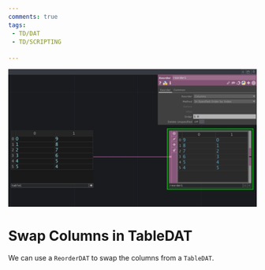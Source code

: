 ```yaml
---
comments: true
tags:
 - TD/DAT
 - TD/SCRIPTING

---
```


![Join Rows With MergeDAT](../img/SwapColsInTableDAT.png)

# Swap Columns in TableDAT
We can use a `ReorderDAT` to swap the columns from a `TableDAT`.